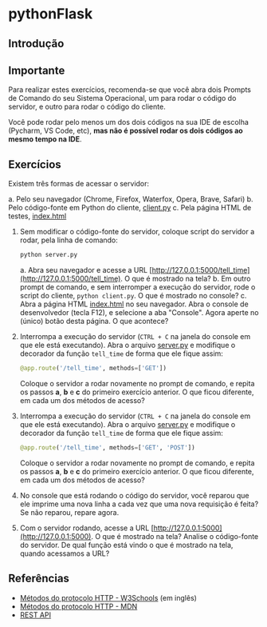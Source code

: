 # pythonFlask

## Introdução

## Importante

Para realizar estes exercícios, recomenda-se que você abra dois Prompts de Comando do seu Sistema Operacional,
um para rodar o código do servidor, e outro para rodar o código do cliente. 

Você pode rodar pelo menos um dos dois códigos na sua IDE de escolha (Pycharm, VS Code, etc), **mas não é possível rodar
os dois códigos ao mesmo tempo na IDE**.

## Exercícios

Existem três formas de acessar o servidor: 

a. Pelo seu navegador (Chrome, Firefox, Waterfox, Opera, Brave, Safari)
b. Pelo código-fonte em Python do cliente, [client.py](client.py)
c. Pela página HTML de testes, [index.html](index.html)

1. Sem modificar o código-fonte do servidor, coloque script do servidor a rodar, pela linha de comando:
   
   ```bash
   python server.py
   ```
   
   a. Abra seu navegador e acesse a URL [http://127.0.0.1:5000/tell_time](http://127.0.0.1:5000/tell_time). O que é mostrado
      na tela?
   b. Em outro prompt de comando, e sem interromper a execução do servidor, rode o script do cliente, `python client.py`.
      O que é mostrado no console?
   c. Abra a página HTML [index.html](index.html) no seu navegador. Abra o console de desenvolvedor (tecla F12), e selecione
      a aba "Console". Agora aperte no (único) botão desta página. O que acontece? 

2. Interrompa a execução do servidor (`CTRL + C` na janela do console em que ele está executando). Abra o arquivo 
   [server.py](server.py) e modifique o decorador da função `tell_time` de forma que ele fique assim:

   ```python
   @app.route('/tell_time', methods=['GET'])
   ```
   
   Coloque o servidor a rodar novamente no prompt de comando, e repita os passos **a**, **b** e **c** do primeiro exercício 
   anterior. O que ficou diferente, em cada um dos métodos de acesso?

3. Interrompa a execução do servidor (`CTRL + C` na janela do console em que ele está executando). Abra o arquivo 
   [server.py](server.py) e modifique o decorador da função `tell_time` de forma que ele fique assim:

   ```python
   @app.route('/tell_time', methods=['GET', 'POST'])
   ```
   
   Coloque o servidor a rodar novamente no prompt de comando, e repita os passos **a**, **b** e **c** do primeiro exercício 
   anterior. O que ficou diferente, em cada um dos métodos de acesso?

4. No console que está rodando o código do servidor, você reparou que ele imprime uma nova linha a cada vez que uma nova
   requisição é feita? Se não reparou, repare agora.

5. Com o servidor rodando, acesse a URL [http://127.0.0.1:5000](http://127.0.0.1:5000). O que é mostrado na tela? Analise
   o código-fonte do servidor. De qual função está vindo o que é mostrado na tela, quando acessamos a URL?

## Referências

* [Métodos do protocolo HTTP - W3Schools](https://www.w3schools.com/tags/ref_httpmethods.asp) (em inglês)
* [Métodos do protocolo HTTP - MDN](https://developer.mozilla.org/pt-BR/docs/Web/HTTP/Methods)
* [REST API](https://www.redhat.com/pt-br/topics/api/what-is-a-rest-api)